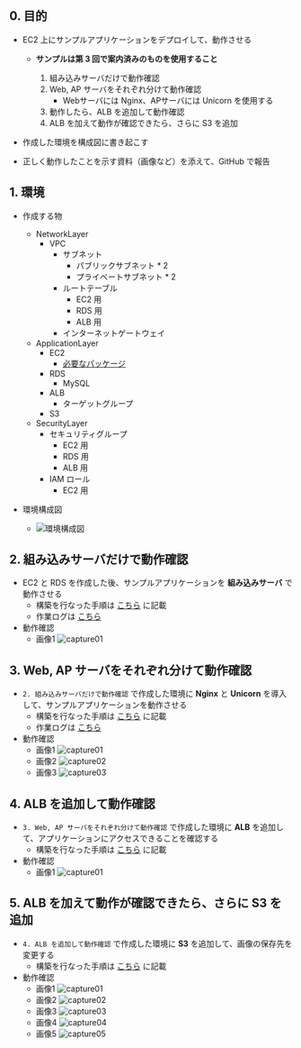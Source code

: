 ## 0. 目的
- EC2 上にサンプルアプリケーションをデプロイして、動作させる
    - **サンプルは第 3 回で案内済みのものを使用すること**

        1. 組み込みサーバだけで動作確認
        2. Web, AP サーバをそれぞれ分けて動作確認  
            - Webサーバには Nginx、APサーバには Unicorn を使用する
        3. 動作したら、ALB を追加して動作確認
        4. ALB を加えて動作が確認できたら、さらに S3 を追加

- 作成した環境を構成図に書き起こす
- 正しく動作したことを示す資料（画像など）を添えて、GitHub で報告

## 1. 環境
- 作成する物
  - NetworkLayer
    - VPC
      - サブネット
        - パブリックサブネット \* 2
        - プライベートサブネット \* 2
      - ルートテーブル
        - EC2 用
        - RDS 用
        - ALB 用
      - インターネットゲートウェイ
  - ApplicationLayer
    - EC2
      - [必要なパッケージ](./env/environment.md)
    - RDS
      - MySQL
    - ALB
      - ターゲットグループ
    - S3
  - SecurityLayer
    - セキュリティグループ
      - EC2 用
      - RDS 用
      - ALB 用
    - IAM ロール
      - EC2 用

- 環境構成図
  - ![環境構成図](./env/drawio/envConfDiagram.png)

## 2. 組み込みサーバだけで動作確認
- EC2 と RDS を作成した後、サンプルアプリケーションを **組み込みサーバ** で動作させる
  - 構築を行なった手順は [こちら](./work/step01/step01.md) に記載
  - 作業ログは [こちら](./work/step01/log/constWork_20240505.log)
- 動作確認
  - 画像1
  ![capture01](./work/step01/img/capture01.png)

## 3. Web, AP サーバをそれぞれ分けて動作確認
- `2. 組み込みサーバだけで動作確認` で作成した環境に **Nginx** と **Unicorn** を導入して、サンプルアプリケーションを動作させる
  - 構築を行なった手順は [こちら](./work/step02/step02.md) に記載
  - 作業ログは [こちら](./work/step02/log/constWork_20240513.log)
- 動作確認
  - 画像1
  ![capture01](./work/step02/img/capture02.png)
  - 画像2
  ![capture02](./work/step02/img/capture03.png)
  - 画像3
  ![capture03](./work/step02/img/capture04.png)

## 4. ALB を追加して動作確認
- `3. Web, AP サーバをそれぞれ分けて動作確認` で作成した環境に **ALB** を追加して、アプリケーションにアクセスできることを確認する
  - 構築を行なった手順は [こちら](./work/step03/step03.md) に記載
- 動作確認
  - 画像1
  ![capture01](./work/step03/img/capture03.png)

## 5. ALB を加えて動作が確認できたら、さらに S3 を追加
- `4. ALB を追加して動作確認` で作成した環境に **S3** を追加して、画像の保存先を変更する
  - 構築を行なった手順は [こちら](./work/step04/step04.md) に記載
- 動作確認
  - 画像1
  ![capture01](./work/step04/img/capture05.png)
  - 画像2
  ![capture02](./work/step04/img/capture06.png)
  - 画像3
  ![capture03](./work/step04/img/capture07.png)
  - 画像4
  ![capture04](./work/step04/img/capture08.png)
  - 画像5
  ![capture05](./work/step04/img/capture09.png)
